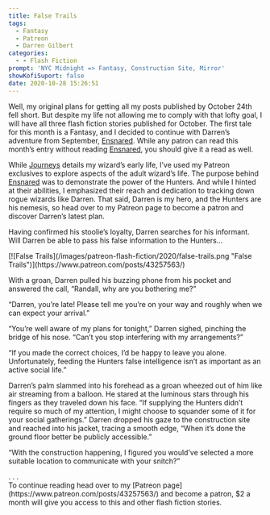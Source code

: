 ```yaml
---
title: False Trails
tags:
  - Fantasy
  - Patreon
  - Darren Gilbert
categories:
  - - Flash Fiction
prompt: 'NYC Midnight => Fantasy, Construction Site, Mirror'
showKofiSuport: false
date: 2020-10-28 15:26:51
---
```


Well, my original plans for getting all my posts published by October 24th fell short. But despite my life not allowing me to comply with that lofty goal, I will have all three flash fiction stories published for October. The first tale for this month is a Fantasy, and I decided to continue with Darren’s adventure from September, [Ensnared](/archives/2020/09/29/ensnared/). While any patron can read this month’s entry without reading [Ensnared](/archives/2020/09/29/ensnared/), you should give it a read as well.<!-- more -->

While [Journeys](https://www.wattpad.com/story/193730653-darren-gilbert-journeys) details my wizard’s early life, I’ve used my Patreon exclusives to explore aspects of the adult wizard’s life. The purpose behind [Ensnared](/archives/2020/09/29/ensnared/) was to demonstrate the power of the Hunters. And while I hinted at their abilities, I emphasized their reach and dedication to tracking down rogue wizards like Darren. That said, Darren is my hero, and the Hunters are his nemesis, so head over to my Patreon page to become a patron and discover Darren’s latest plan.

Having confirmed his stoolie’s loyalty, Darren searches for his informant. Will Darren be able to pass his false information to the Hunters…

<div class="center">[![False Trails](/images/patreon-flash-fiction/2020/false-trails.png "False Trails")](https://www.patreon.com/posts/43257563/)</div>

With a groan, Darren pulled his buzzing phone from his pocket and answered the call, “Randall, why are you bothering me?”

“Darren, you’re late! Please tell me you’re on your way and roughly when we can expect your arrival.”

“You’re well aware of my plans for tonight,” Darren sighed, pinching the bridge of his nose. “Can’t you stop interfering with my arrangements?”

“If you made the correct choices, I’d be happy to leave you alone. Unfortunately, feeding the Hunters false intelligence isn’t as important as an active social life.”

Darren’s palm slammed into his forehead as a groan wheezed out of him like air streaming from a balloon. He stared at the luminous stars through his fingers as they traveled down his face. “If supplying the Hunters didn’t require so much of my attention, I might choose to squander some of it for your social gatherings.” Darren dropped his gaze to the construction site and reached into his jacket, tracing a smooth edge, “When it’s done the ground floor better be publicly accessible.”

“With the construction happening, I figured you would’ve selected a more suitable location to communicate with your snitch?”

<div class="center story-ellipses">
.
.
.
</div><div>To continue reading head over to my [Patreon page](https://www.patreon.com/posts/43257563/) and become a patron, $2 a month will give you access to this and other flash fiction stories.</div>